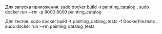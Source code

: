 Для запуска приложения: 
    sudo docker build -t painting_catalog .
    sudo docker run --rm -p 8000:8000 painting_catalog

Для тестов:
    sudo docker build -t painting_catalog_tests -f Dockerfile.tests .
    sudo docker run --rm painting_catalog_tests

    
